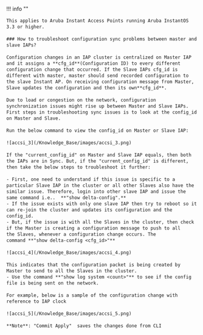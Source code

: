 !!! info ""

    This applies to Aruba Instant Access Points running Aruba InstantOS 3.3 or higher.

    ### How to troubleshoot configuration sync problems between master and slave IAPs?

    Configuration changes in an IAP cluster is centralized on Master IAP and it assigns a **cfg_id**(Configuration ID) to every different configuration change that occurred. If the Slave IAPs cfg_id is different with master, master should send recorded configuration to the slave Instant AP. On receiving configuration message from Master, Slave updates the configuration and then its own**cfg_id**.  
    
    Due to load or congestion on the network, configuration synchronization issues might rise up between Master and Slave IAPs. First steps in troubleshooting sync issues is to look at the config_id on Master and Slave.  
    
    Run the below command to view the config_id on Master or Slave IAP:  

    ![accsi_3](/Knowledge_Base/images/accsi_3.png)

    If the "current_config_id" on Master and Slave IAP equals, then both the IAPs are in Sync. But, if the "current_config_id" is different, then take the below steps to troubleshoot it further:

    - First, one need to understand if this issue is specific to a particular Slave IAP in the cluster or all other Slaves also have the similar issue. Therefore, login into other slave IAP and issue the same command i.e..  **"show delta-config".** 
    - If the issue exists with only one slave IAP then try to reboot so it can re-join the cluster and updates its configuration and the config_id. 
    - But, if the issue is with all the Slaves in the cluster, then check if the Master is creating a configuration message to push to all the Slaves, whenever a configuration change occurs. The command **"show delta-config <cfg_id>"**

    ![accsi_4](/Knowledge_Base/images/accsi_4.png)
    
    This indicates that the configuration packet is being created by Master to send to all the Slaves in the cluster.
    - Use the command **"show log system <count>"** to see if the config file is being sent on the network. 

    For example, below is a sample of the configuration change with reference to IAP clock

    ![accsi_5](/Knowledge_Base/images/accsi_5.png)

    **Note**: "Commit Apply"  saves the changes done from CLI
